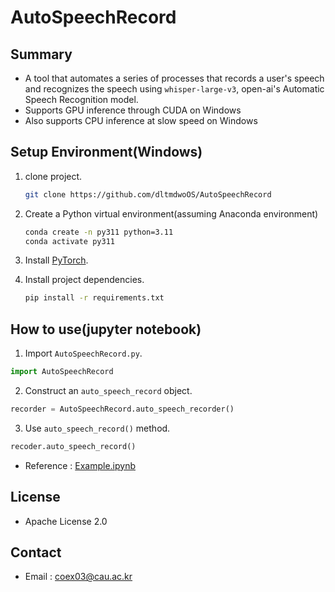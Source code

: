 # AutoSpeechRecord

## Summary

 * A tool that automates a series of processes that records a user's speech and recognizes the speech using `whisper-large-v3`, open-ai's Automatic Speech Recognition model.
 * Supports GPU inference through CUDA on Windows
 * Also supports CPU inference at slow speed on Windows

## Setup Environment(Windows)

 1. clone project.

    ```bash
    git clone https://github.com/dltmdwoOS/AutoSpeechRecord
    ```
 
 2. Create a Python virtual environment(assuming Anaconda environment)

    ```bash
    conda create -n py311 python=3.11
    conda activate py311
    ```
 
 3. Install [PyTorch](https://pytorch.org/get-started/locally/).
 4. Install project dependencies.

    ```bash
    pip install -r requirements.txt
    ```

## How to use(jupyter notebook)

1. Import `AutoSpeechRecord.py`.
  
  ```python
  import AutoSpeechRecord
  ```

2. Construct an `auto_speech_record` object.
  
  ```python
  recorder = AutoSpeechRecord.auto_speech_recorder()
  ``` 

3. Use `auto_speech_record()` method.
  
  ```python
  recoder.auto_speech_record()
  ```
  
  * Reference : [Example.ipynb](https://github.com/dltmdwoOS/AutoSpeechRecord/blob/main/example.ipynb)

## License

  * Apache License 2.0

## Contact

  * Email : coex03@cau.ac.kr
